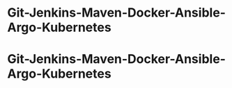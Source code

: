 # Git-Jenkins-Maven-Docker-Ansible-Argo-Kubernetes
# Git-Jenkins-Maven-Docker-Ansible-Argo-Kubernetes
